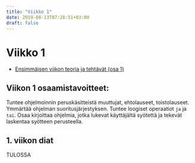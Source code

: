 ```yaml
---
title: "Viikko 1"
date: 2019-08-13T07:28:51+03:00
draft: false
---
```


# Viikko 1

- [Ensimmäisen viikon teoria ja tehtävät (osa 1)](https://materiaalit.github.io/ohjelmointi-18/part1/)

## Viikon 1 osaamistavoitteet:

Tuntee ohjelmoinnin peruskäsitteistä muuttujat, ehtolauseet, toistolauseet. Ymmärtää ohjelman suoritusjärjestyksen. Tuntee loogiset operaatiot ``ja`` ja ``tai``. Osaa kirjoittaa ohjelmia, jotka lukevat käyttäjältä syötettä ja tekevät laskentaa syötteen perusteella.

## 1. viikon diat

TULOSSA